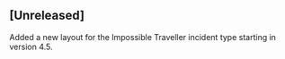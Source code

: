 ## [Unreleased]
Added a new layout for the Impossible Traveller incident type starting in version 4.5.